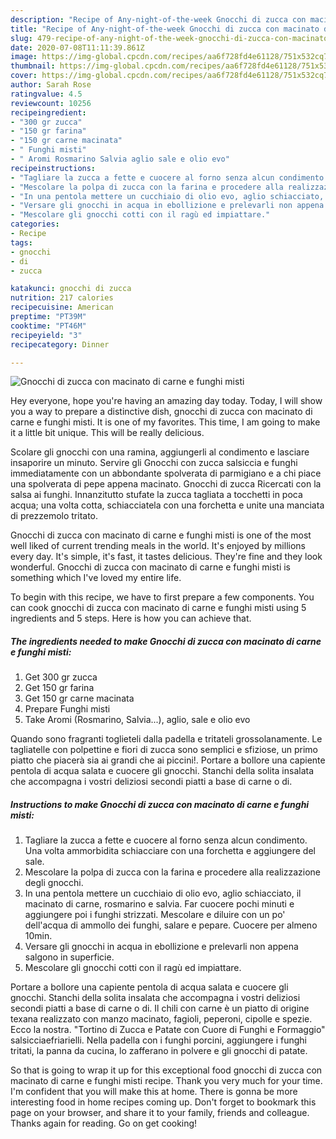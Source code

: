 ```yaml
---
description: "Recipe of Any-night-of-the-week Gnocchi di zucca con macinato di carne e funghi misti"
title: "Recipe of Any-night-of-the-week Gnocchi di zucca con macinato di carne e funghi misti"
slug: 479-recipe-of-any-night-of-the-week-gnocchi-di-zucca-con-macinato-di-carne-e-funghi-misti
date: 2020-07-08T11:11:39.861Z
image: https://img-global.cpcdn.com/recipes/aa6f728fd4e61128/751x532cq70/gnocchi-di-zucca-con-macinato-di-carne-e-funghi-misti-recipe-main-photo.jpg
thumbnail: https://img-global.cpcdn.com/recipes/aa6f728fd4e61128/751x532cq70/gnocchi-di-zucca-con-macinato-di-carne-e-funghi-misti-recipe-main-photo.jpg
cover: https://img-global.cpcdn.com/recipes/aa6f728fd4e61128/751x532cq70/gnocchi-di-zucca-con-macinato-di-carne-e-funghi-misti-recipe-main-photo.jpg
author: Sarah Rose
ratingvalue: 4.5
reviewcount: 10256
recipeingredient:
- "300 gr zucca"
- "150 gr farina"
- "150 gr carne macinata"
- " Funghi misti"
- " Aromi Rosmarino Salvia aglio sale e olio evo"
recipeinstructions:
- "Tagliare la zucca a fette e cuocere al forno senza alcun condimento. Una volta ammorbidita schiacciare con una forchetta e aggiungere del sale."
- "Mescolare la polpa di zucca con la farina e procedere alla realizzazione degli gnocchi."
- "In una pentola mettere un cucchiaio di olio evo, aglio schiacciato, il macinato di carne, rosmarino e salvia. Far cuocere pochi minuti e aggiungere poi i funghi strizzati. Mescolare e diluire con un po&#39; dell&#39;acqua di ammollo dei funghi, salare e pepare. Cuocere per almeno 10min."
- "Versare gli gnocchi in acqua in ebollizione e prelevarli non appena salgono in superficie."
- "Mescolare gli gnocchi cotti con il ragù ed impiattare."
categories:
- Recipe
tags:
- gnocchi
- di
- zucca

katakunci: gnocchi di zucca 
nutrition: 217 calories
recipecuisine: American
preptime: "PT39M"
cooktime: "PT46M"
recipeyield: "3"
recipecategory: Dinner

---
```



![Gnocchi di zucca con macinato di carne e funghi misti](https://img-global.cpcdn.com/recipes/aa6f728fd4e61128/751x532cq70/gnocchi-di-zucca-con-macinato-di-carne-e-funghi-misti-recipe-main-photo.jpg)

Hey everyone, hope you're having an amazing day today. Today, I will show you a way to prepare a distinctive dish, gnocchi di zucca con macinato di carne e funghi misti. It is one of my favorites. This time, I am going to make it a little bit unique. This will be really delicious.

Scolare gli gnocchi con una ramina, aggiungerli al condimento e lasciare insaporire un minuto. Servire gli Gnocchi con zucca salsiccia e funghi immediatamente con un abbondante spolverata di parmigiano e a chi piace una spolverata di pepe appena macinato. Gnocchi di zucca Ricercati con la salsa ai funghi. Innanzitutto stufate la zucca tagliata a tocchetti in poca acqua; una volta cotta, schiacciatela con una forchetta e unite una manciata di prezzemolo tritato.

Gnocchi di zucca con macinato di carne e funghi misti is one of the most well liked of current trending meals in the world. It's enjoyed by millions every day. It's simple, it's fast, it tastes delicious. They're fine and they look wonderful. Gnocchi di zucca con macinato di carne e funghi misti is something which I've loved my entire life.


To begin with this recipe, we have to first prepare a few components. You can cook gnocchi di zucca con macinato di carne e funghi misti using 5 ingredients and 5 steps. Here is how you can achieve that.

<!--inarticleads1-->

##### The ingredients needed to make Gnocchi di zucca con macinato di carne e funghi misti:

1. Get 300 gr zucca
1. Get 150 gr farina
1. Get 150 gr carne macinata
1. Prepare  Funghi misti
1. Take  Aromi (Rosmarino, Salvia...), aglio, sale e olio evo


Quando sono fragranti toglieteli dalla padella e tritateli grossolanamente. Le tagliatelle con polpettine e fiori di zucca sono semplici e sfiziose, un primo piatto che piacerà sia ai grandi che ai piccini!. Portare a bollore una capiente pentola di acqua salata e cuocere gli gnocchi. Stanchi della solita insalata che accompagna i vostri deliziosi secondi piatti a base di carne o di. 

<!--inarticleads2-->

##### Instructions to make Gnocchi di zucca con macinato di carne e funghi misti:

1. Tagliare la zucca a fette e cuocere al forno senza alcun condimento. Una volta ammorbidita schiacciare con una forchetta e aggiungere del sale.
1. Mescolare la polpa di zucca con la farina e procedere alla realizzazione degli gnocchi.
1. In una pentola mettere un cucchiaio di olio evo, aglio schiacciato, il macinato di carne, rosmarino e salvia. Far cuocere pochi minuti e aggiungere poi i funghi strizzati. Mescolare e diluire con un po&#39; dell&#39;acqua di ammollo dei funghi, salare e pepare. Cuocere per almeno 10min.
1. Versare gli gnocchi in acqua in ebollizione e prelevarli non appena salgono in superficie.
1. Mescolare gli gnocchi cotti con il ragù ed impiattare.


Portare a bollore una capiente pentola di acqua salata e cuocere gli gnocchi. Stanchi della solita insalata che accompagna i vostri deliziosi secondi piatti a base di carne o di. Il chili con carne è un piatto di origine texana realizzato con manzo macinato, fagioli, peperoni, cipolle e spezie. Ecco la nostra. &#34;Tortino di Zucca e Patate con Cuore di Funghi e Formaggio&#34; salsicciaefriarielli. Nella padella con i funghi porcini, aggiungere i funghi tritati, la panna da cucina, lo zafferano in polvere e gli gnocchi di patate. 

So that is going to wrap it up for this exceptional food gnocchi di zucca con macinato di carne e funghi misti recipe. Thank you very much for your time. I'm confident that you will make this at home. There is gonna be more interesting food in home recipes coming up. Don't forget to bookmark this page on your browser, and share it to your family, friends and colleague. Thanks again for reading. Go on get cooking!
